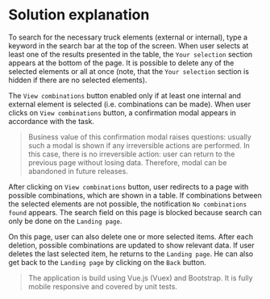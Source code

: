 # Solution explanation

To search for the necessary truck elements (external or internal), type a keyword in the search bar at the top of the screen.
When user selects at least one of the results presented in the table, the `Your selection` section appears at the bottom of the page. It is possible to delete any of the selected elements or all at once (note, that the `Your selection` section is hidden if there are no selected elements).

The `View combinations` button enabled only if at least one internal and external element is selected (i.e. combinations can be made). When user clicks on `View combinations` button, a confirmation modal appears in accordance with the task. 

> Business value of this confirmation modal raises questions: usually such a modal is shown if any irreversible actions are performed. In this case, there is no irreversible action: user can return to the previous page without losing data. Therefore, modal can be abandoned in future releases.

After clicking on `View combinations` button, user redirects to a page with possible combinations, which are shown in a table.
If combinations between the selected elements are not possible, the notification `No combinations found` appears. The search field on this page is blocked because search can only be done on the `Landing page`.

On this page, user can also delete one or more selected items. After each deletion, possible combinations are updated to show relevant data. If user deletes the last selected item, he returns to the `Landing page`. He can also get back to the `Landing page` by clicking on the `Back` button.

> The application is build using Vue.js (Vuex) and Bootstrap. It is fully mobile responsive and covered by unit tests.
